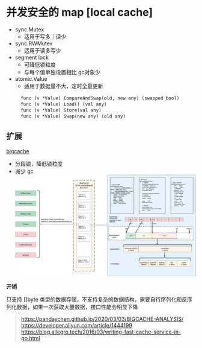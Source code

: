 # 并发安全的 map [local cache] 
* sync.Mutex
  * 适用于写多｜读少
* sync.RWMutex
  * 适用于读多写少
* segment lock
  * 可降低锁粒度
  * 与每个值单独设置相比 gc对象少
* atomic.Value
  * 适用于数据量不大，定时全量更新
  ```
    func (v *Value) CompareAndSwap(old, new any) (swapped bool)
    func (v *Value) Load() (val any)
    func (v *Value) Store(val any)
    func (v *Value) Swap(new any) (old any)
  ```
  
## 扩展
[bigcache](https://github.com/allegro/bigcache)
* 分段锁，降低锁粒度
* 减少 gc
![bigcache-total-flow.png](image/bigcache-total-flow.png)

**开销**

只支持 []byte 类型的数据存储，不支持复杂的数据结构，需要自行序列化和反序列化数据，如果一次获取大量数据，接口性能会明显下降
> https://pandaychen.github.io/2020/03/03/BIGCACHE-ANALYSIS/
> https://developer.aliyun.com/article/1444199
> https://blog.allegro.tech/2016/03/writing-fast-cache-service-in-go.html

